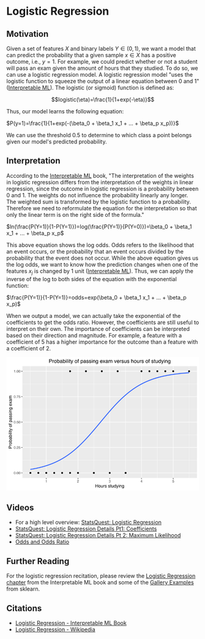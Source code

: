 # Logistic Regression

## Motivation
Given a set of features $X$ and binary labels $Y \in (0,1)$, we want a model that can predict the probability that a given sample $x \in X$ has a positive outcome, i.e., $y=1$. For example, we could predict whether or not a student will pass an exam given the amount of hours that they studied. To do so, we can use a logistic regression model. A logistic regression model "uses the logistic function to squeeze the output of a linear equation between 0 and 1" ([Interpretable ML](https://christophm.github.io/interpretable-ml-book/logistic.html)). The logistic (or sigmoid) function is defined as:

$$logistic(\eta)=\frac{1}{1+exp(-\eta)}$$

Thus, our model learns the following equation:  

$P(y=1)=\frac{1}{1+exp(-(\beta_0 + \beta_1 x_1 + ... + \beta_p x_p))}$

We can use the threshold $0.5$ to determine to which class a point belongs given our model's predicted probability. 

## Interpretation
According to the [Interpretable ML](https://christophm.github.io/interpretable-ml-book/logistic.html) book, "The interpretation of the weights in logistic regression differs from the interpretation of the weights in linear regression, since the outcome in logistic regression is a probability between 0 and 1. The weights do not influence the probability linearly any longer. The weighted sum is transformed by the logistic function to a probability. Therefore we need to reformulate the equation for the interpretation so that only the linear term is on the right side of the formula."  

$ln(\frac{P(Y=1)}{1-P(Y=1)})=log(\frac{P(Y=1)}{P(Y=0)})=\beta_0 + \beta_1 x_1 + ... + \beta_p x_p$

This above equation shows the log odds. Odds refers to the likelihood that an event occurs, or the probability that an event occurs divided by the probability that the event does not occur. While the above equation gives us the log odds, we want to know how the prediction changes when one of the features $x_j$ is changed by 1 unit ([Interpretable ML](https://christophm.github.io/interpretable-ml-book/logistic.html)). Thus, we can apply the inverse of the log to both sides of the equation with the exponential function:  

$\frac{P(Y=1)}{1-P(Y=1)}=odds=exp(\beta_0 + \beta_1 x_1 + ... + \beta_p x_p)$

When we output a model, we can actually take the exponential of the coefficients to get the odds ratio. However, the coefficients are still useful to interpret on their own. The importance of coefficients can be interpreted based on their direction and magnitude. For example, a feature with a coefficient of 5 has a higher importance for the outcome than a feature with a coefficient of 2.

!["Example graph of a logistic regression curve fitted to data. The curve shows the estimated probability of passing an exam (binary dependent variable) versus hours studying (scalar independent variable)", caption courtesy of Wikipedia](https://github.com/LeliaPlusPlus/CJIT-ML4CJ/blob/main/recitations/logisticregression/imgs/Exam_pass_logistic_curve.png)

## Videos
- For a high level overview: [StatsQuest: Logistic Regression](https://www.youtube.com/watch?v=yIYKR4sgzI8)
- [StatsQuest: Logistic Regression Details Pt1: Coefficients](https://www.youtube.com/watch?v=vN5cNN2-HWE)
- [StatsQuest: Logistic Regression Details Pt 2: Maximum Likelihood](https://www.youtube.com/watch?v=BfKanl1aSG0)
- [Odds and Odds Ratio](https://www.youtube.com/watch?v=ARfXDSkQf1Y)

## Further Reading
For the logistic regression recitation, please review the [Logistic Regression chapter](https://christophm.github.io/interpretable-ml-book/logistic.html) from the Interpretable ML book and some of the [Gallery Examples](https://scikit-learn.org/1.5/modules/generated/sklearn.linear_model.LogisticRegression.html#gallery-examples) from sklearn.

## Citations
- [Logistic Regression - Interpretable ML Book](https://christophm.github.io/interpretable-ml-book/logistic.html)
- [Logistic Regression - Wikipedia](https://en.wikipedia.org/wiki/Logistic_regression)
